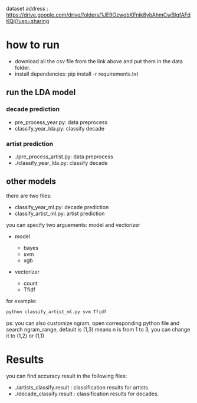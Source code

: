 dataset address : https://drive.google.com/drive/folders/1JE9OzwobKFnik8ybAhmCwBIgfAFdKQij?usp=sharing


# how to run

* download all the csv file from the link above and put them in the data folder.
* install dependencies:   pip install -r requirements.txt

## run the LDA model

### decade prediction

* pre_process_year.py: data preprocess
* classify_year_lda.py: classify decade

### artist prediction

* ./pre_process_artist.py: data preprocess
* ./classify_year_lda.py: classify decade


## other models

there are two files:

* classify_year_ml.py: decade prediction
* classify_artist_ml.py: artist prediction

you can specify two arguements: model and vectorizer

* model
    * bayes
    * svm
    * xgb

* vectorizer
    * count
    * Tfidf

for example:

```python
python classify_artist_ml.py svm Tfidf
```

ps: you can also customize ngram, open corresponding python file and search ngram_range, default is (1,3) means n is from 1 to 3, you can change it to (1,2) or (1,1)


# Results

you can find accuracy result in the following files:

* ./artists_classify.result : classification results for artists.
* ./decade_classify.result : classification results for decades.
